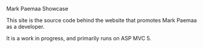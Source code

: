 Mark Paemaa Showcase

This site is the source code behind the website that promotes Mark Paemaa as a developer.

It is a work in progress, and primarily runs on ASP MVC 5.
